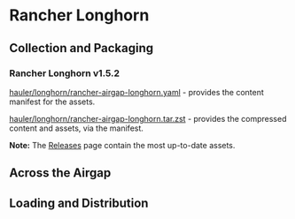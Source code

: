 # Rancher Longhorn

## Collection and Packaging

### Rancher Longhorn v1.5.2

[hauler/longhorn/rancher-airgap-longhorn.yaml](https://rancher-airgap.s3.amazonaws.com/v1.5.2/hauler/longhorn/rancher-airgap-longhorn.yaml) - provides the content manifest for the assets.

[hauler/longhorn/rancher-airgap-longhorn.tar.zst](https://rancher-airgap.s3.amazonaws.com/v1.5.2/hauler/longhorn/rancher-airgap-longhorn.tar.zst) - provides the compressed content and assets, via the manifest.

**Note:** The [Releases](https://github.com/zackbradys/rancher-airgap/releases) page contain the most up-to-date assets.

## Across the Airgap

## Loading and Distribution